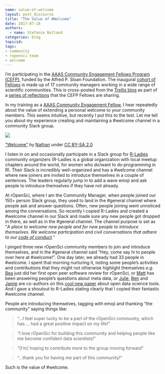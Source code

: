 ```yaml
---
name: value-of-welcome
layout: post_discourse
title: "The Value of #Welcome"
date: 2017-07-18
authors:
  - name: Stefanie Butland
categories: blog
topicid: 
tags:
- community
- ropensci-team
- welcome
---
```


<div class="alert alert-info" role="alert">
I’m participating in the <a href="https://www.aaas.org/cefp/about" target="_blank">AAAS Community Engagement Fellows Program (CEFP)</a>, funded by the Alfred P. Sloan Foundation. The inaugural <a href="https://blog.trelliscience.com/introducing-the-2017-community-engagement-fellows/" target="_blank">cohort of Fellows</a> is made up of 17 community managers working in a wide range of scientific communities. This is cross-posted from the <a href="https://blog.trelliscience.com/the-value-of-welcome/"target="_blank">Trellis blog</a> as part of a <a href="https://blog.trelliscience.com/tag/fellows-blog-series" target="_blank"> series of reflections</a> that the CEFP Fellows are sharing.</div>

In my training as a [AAAS Community Engagement Fellow](https://blog.trelliscience.com/introducing-the-2017-community-engagement-fellows/), I hear repeatedly about the value of extending a personal welcome to your community members. This seems intuitive, but recently I put this to the test. Let me tell you about my experience creating and maintaining a #welcome channel in a community Slack group.

<img align=center src="https://blog.trelliscience.com/wp-content/uploads/2017/07/4344878104_e537b0248b_z.jpg">

<a href="https://www.flickr.com/photos/90371939@N00/4344878104">"Welcome"</a> by <a href="https://www.flickr.com/photos/90371939@N00/">Nathan</a> under <a href="https://creativecommons.org/licenses/by-sa/2.0/">CC BY-SA 2.0</a>



I listen in on and occasionally participate in a Slack group for [R-Ladies](http://rladies.org/) community organizers (R-Ladies is a global organization with local meetup chapters around the world, for women who do/want to do programming in R). Their Slack is incredibly well-organized and has a #welcome channel where new joiners are invited to introduce themselves in a couple of sentences. The leaders regularly jump in to add a wave emoji and ask people to introduce themselves if they have not already.

At rOpenSci, where I am the Community Manager, when people joined our 150+ person Slack group, they used to land in the #general channel where people ask and answer questions. Often, new people joining went unnoticed among the conversations. So recently I copied R-Ladies and created a #welcome channel in our Slack and made sure any new people got dropped in there, as well as in the #general channel. The channel purpose is set as "*A place to welcome new people and for new people to introduce themselves. We welcome participation and civil conversations that adhere to our [code of conduct](http://unconf17.ropensci.org/coc).*"

I pinged three new rOpenSci community members to join and introduce themselves, and in the #general channel said “Hey, come say hi to people over here at #welcome!”. One day later, we already had 33 people in #welcome. I spent that morning nurturing it, noting some people’s activities and contributions that they might not otherwise highlight themselves *e.g.* [Bea](https://twitter.com/Chucheria) just did her first open peer software review for rOpenSci, or [Matt](https://twitter.com/metamattj) has been answering people’s questions about meta data, or [Julie](https://twitter.com/juliesquid), [Ben](https://twitter.com/ben_d_best) and [Jamie](https://twitter.com/jafflerbach) are co-authors on this [cool new paper](https://doi.org/10.1038/s41559-017-0160) about open data science tools. And I gave a shoutout to R-Ladies stating clearly that I copied their fantastic #welcome channel.

People are introducing themselves, tagging with emoji and thanking “the community” saying things like:

>“…I feel super lucky to be a part of the rOpenSci community, which has … had a great positive impact on my life!”

>“I love rOpenSci for building this community and helping people like me become confident data scientists!”

>“[I’m] hoping to contribute more to the group moving forward”

>“…thank you for having me part of this community!”

 
Such is the value of #welcome.
